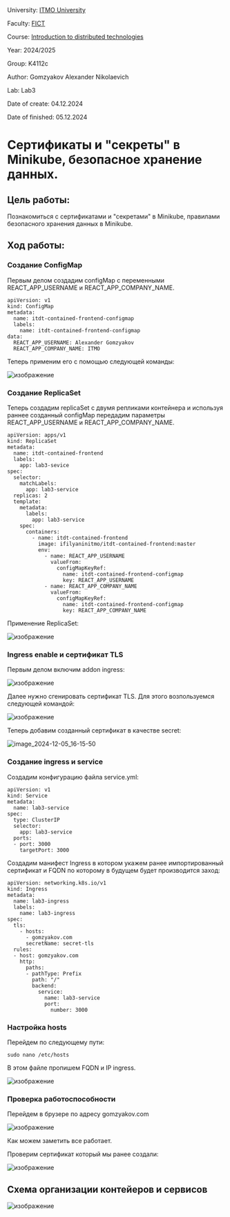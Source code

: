 University: [ITMO University](https://itmo.ru/ru/)

Faculty: [FICT](https://fict.itmo.ru)

Course: [Introduction to distributed technologies](https://github.com/itmo-ict-faculty/introduction-to-distributed-technologies)

Year: 2024/2025

Group: K4112c

Author: Gomzyakov Alexander Nikolaevich

Lab: Lab3

Date of create: 04.12.2024

Date of finished: 05.12.2024

# Сертификаты и "секреты" в Minikube, безопасное хранение данных. #

## Цель работы: ##
Познакомиться с сертификатами и "секретами" в Minikube, правилами безопасного хранения данных в Minikube. 

## Ход работы: ##

### Создание ConfigMap ###

Первым делом создадим configMap с переменными REACT_APP_USERNAME и REACT_APP_COMPANY_NAME.

```
apiVersion: v1
kind: ConfigMap
metadata:
  name: itdt-contained-frontend-configmap
  labels:
    name: itdt-contained-frontend-configmap
data:
  REACT_APP_USERNAME: Alexander Gomzyakov
  REACT_APP_COMPANY_NAME: ITMO
```
Теперь применим его с помощью следующей команды: 

![изображение](https://github.com/user-attachments/assets/5c5459c0-689c-4c80-8c67-1f25a5d95fd2)

### Создание ReplicaSet ###

Теперь создадим replicaSet с двумя репликами контейнера и используя раннее созданный configMap передадим параметры REACT_APP_USERNAME и REACT_APP_COMPANY_NAME.

```
apiVersion: apps/v1
kind: ReplicaSet
metadata:
  name: itdt-contained-frontend
  labels:
    app: lab3-sevice 
spec:
  selector:
    matchLabels:
      app: lab3-service
  replicas: 2
  template:
    metadata:
      labels:
        app: lab3-service
    spec:
      containers:
        - name: itdt-contained-frontend
          image: ifilyaninitmo/itdt-contained-frontend:master
          env:
            - name: REACT_APP_USERNAME
              valueFrom:
                configMapKeyRef:
                  name: itdt-contained-frontend-configmap
                  key: REACT_APP_USERNAME
            - name: REACT_APP_COMPANY_NAME
              valueFrom:
                configMapKeyRef:
                  name: itdt-contained-frontend-configmap
                  key: REACT_APP_COMPANY_NAME
```

Применение ReplicaSet:

![изображение](https://github.com/user-attachments/assets/937cb88f-d029-4674-95e4-eafe8adbdeeb)


### Ingress enable и сертификат TLS ###

Первым делом включим addon ingress: 

![изображение](https://github.com/user-attachments/assets/85e02214-343d-4dd1-81f4-5835ca894307)

Далее нужно сгенировать сертификат TLS. Для этого возпользуемся следующей командой: 

![изображение](https://github.com/user-attachments/assets/871d6d56-93e6-4cb2-8386-c12bf9ac6089)

Теперь добавим созданный сертификат в качестве secret:

![image_2024-12-05_16-15-50](https://github.com/user-attachments/assets/6989b37a-9cb9-4846-a011-ec43d2c2609e)


### Создание ingress и service ###

Создадим конфигурацию файла service.yml: 

```
apiVersion: v1
kind: Service
metadata:
  name: lab3-service
spec:
  type: ClusterIP
  selector:
    app: lab3-service
  ports:
  - port: 3000
    targetPort: 3000
```

Создадим манифест Ingress в котором укажем ранее импортированный сертификат и FQDN по которому в будущем будет производится заход:

```
apiVersion: networking.k8s.io/v1
kind: Ingress
metadata:
  name: lab3-ingress
  labels:
    name: lab3-ingress
spec:
  tls:
    - hosts: 
      - gomzyakov.com
      secretName: secret-tls
  rules:
  - host: gomzyakov.com
    http:
      paths:
      - pathType: Prefix
        path: "/"
        backend:
          service:
            name: lab3-service
            port: 
              number: 3000
```

### Настройка hosts ###

Перейдем по следующему пути:
```
sudo nano /etc/hosts
```

В этом файле пропишем FQDN и IP ingress. 

![изображение](https://github.com/user-attachments/assets/d2d18a55-e87a-4860-b727-82900fdaa17e)

### Проверка работоспособности ###

Перейдем в брузере по адресу gomzyakov.com

![изображение](https://github.com/user-attachments/assets/366a2c4d-936f-4d42-9b2d-819ac1800a44)


Как можем заметить все работает. 

Проверим сертификат который мы ранее создали:

![изображение](https://github.com/user-attachments/assets/7cc59d35-92da-4858-9e01-bd7aac58c080)

## Схема организации контейеров и сервисов ##


![изображение](https://github.com/user-attachments/assets/804e7d73-5c0c-4b72-b89a-c47dc4bc035a)
